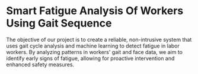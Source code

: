 # Smart Fatigue Analysis Of Workers  Using Gait Sequence
 The objective of our project is to create a reliable, non-intrusive system that uses gait cycle analysis and machine learning to detect fatigue in labor workers. By analyzing patterns in workers' gait and face data, we aim to identify early signs of fatigue, allowing for proactive intervention and enhanced safety measures.
